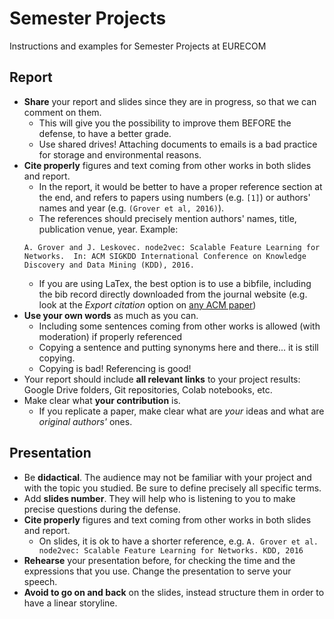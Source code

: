 # Semester Projects
Instructions and examples for Semester Projects at EURECOM

## Report

* **Share** your report and slides since they are in progress, so that we can comment on them.
  * This will give you the possibility to improve them BEFORE the defense, to have a better grade.
  * Use shared drives! Attaching documents to emails is a bad practice for storage and environmental reasons.
* **Cite properly** figures and text coming from other works in both slides and report.
  * In the report, it would be better to have a proper reference section at the end, and refers to papers using numbers (e.g. `[1]`) or authors' names and year (e.g. `(Grover et al, 2016)`).
  * The references should precisely mention authors' names, title, publication venue, year. Example:
  ```
  A. Grover and J. Leskovec. node2vec: Scalable Feature Learning for Networks.  In: ACM SIGKDD International Conference on Knowledge Discovery and Data Mining (KDD), 2016.
  ```
  * If you are using LaTex, the best option is to use a bibfile, including the bib record directly downloaded from the journal website (e.g. look at  the _Export citation_ option on [any ACM paper](https://dl.acm.org/doi/10.1145/2939672.2939754))
* **Use your own words** as much as you can.
  * Including some sentences coming from other works is allowed (with moderation) if properly referenced
  * Copying a sentence and putting synonyms here and there... it is still copying.
  * Copying is bad! Referencing is good!
* Your report should include **all relevant links** to your project results: Google Drive folders, Git repositories, Colab notebooks, etc.
* Make clear what **your contribution** is.
  * If you replicate a paper, make clear what are *your* ideas and what are *original authors'* ones.

## Presentation

* Be **didactical**. The audience may not be familiar with your project and with the topic you studied. Be sure to define precisely all specific terms.
* Add **slides number**. They will help who is listening to you to make precise questions during the defense.
* **Cite properly** figures and text coming from other works in both slides and report.
  * On slides, it is ok to have a shorter reference, e.g. `A. Grover et al. node2vec: Scalable Feature Learning for Networks. KDD, 2016`
* **Rehearse** your presentation before, for checking the time and the expressions that you use. Change the presentation to serve your speech.
* **Avoid to go on and back** on the slides, instead structure them in order to have a linear storyline.
